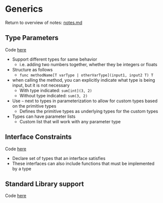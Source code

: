 # Generics
Return to overview of notes: [notes.md](../notes.md)

## Type Parameters
Code [here](type-parameters/begin/main.go)

- Support different types for same behavior
  - i.e. adding two numbers together, whether they be integers or floats
- Structure as follows
  - `func methodName[T varType | otherVarType](input1, input2 T) T`
- when calling the method, you can explicitly indicate what type is being input, but it is not necessary
  - With type indicated: `sum[int](3, 2)`
  - Without type indicated: `sum(3, 2)`
- Use `~` next to types in parameterization to allow for custom types based on the primitive types
  - Defines the primitive types as underlying types for the custom types
- Types can have parameter lists
  - Custom list that will work with any parameter type

## Interface Constraints
Code [here](type-sets/begin/main.go)

- Declare set of types that an interface satisfies
- These interfaces can also include functions that must be implemented by a type

## Standard Library support
Code [here](standard-library/begin/main.go)